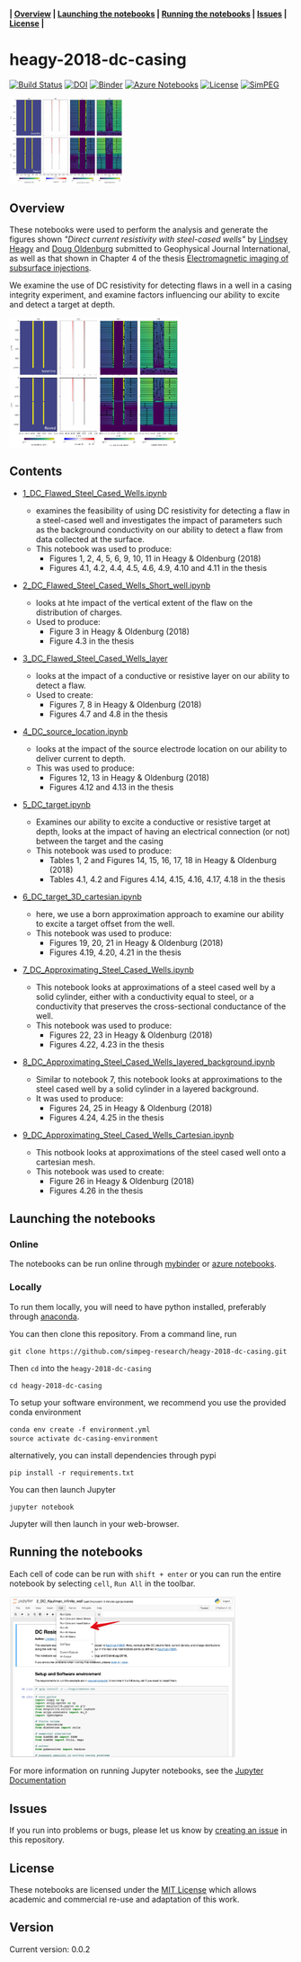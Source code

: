 **| [Overview](#overview) | [Launching the notebooks](#launching-the-notebooks) | [Running the notebooks](#running-the-notebooks) | [Issues](#issues) | [License](#license) |**

# heagy-2018-dc-casing

[![Build Status](https://travis-ci.org/simpeg-research/heagy-2018-dc-casing.svg?branch=master)](https://travis-ci.org/simpeg-research/heagy-2018-dc-casing)
[![DOI](https://zenodo.org/badge/128833619.svg)](https://zenodo.org/badge/latestdoi/128833619)
[![Binder](https://mybinder.org/badge.svg)](https://mybinder.org/v2/gh/simpeg-research/heagy-2018-dc-casing/master?filepath=index.ipynb)
[![Azure Notebooks](https://notebooks.azure.com/launch.png)](https://notebooks.azure.com/import/gh/simpeg-research/heagy-2018-dc-casing)
[![License](https://img.shields.io/github/license/simpeg-research/heagy-2018-emcyl.svg)](https://github.com/simpeg-research/heagy-2018-emcyl/blob/master/LICENSE)
[![SimPEG](https://img.shields.io/badge/powered%20by-SimPEG-blue.svg)](http://simpeg.xyz)

<img src="figures/casing_integrity_basics.png" width=40% align="middle">

## Overview

These notebooks were used to perform the analysis and generate the figures shown _"Direct current resistivity with steel-cased wells"_ by [Lindsey Heagy](https://github.com/lheagy) and [Doug Oldenburg](https://github.com/dougoldenburg) submitted to Geophysical Journal International, as well as that shown in Chapter 4 of the thesis [Electromagnetic imaging of subsurface injections](https://github.com/lheagy/phd-thesis).

We examine the use of DC resistivity for detecting flaws in a well in a casing integrity experiment, and examine factors influencing our ability to excite and detect a target at depth.

<img src="figures/casing_integrity_basics.png" width=60% align="middle">

## Contents

- [1_DC_Flawed_Steel_Cased_Wells.ipynb](notebooks/1_DC_Flawed_Steel_Cased_Wells.ipynb)
    - examines the feasibility of using DC resistivity for detecting a flaw in a steel-cased well and investigates the impact of parameters such as the background conductivity on our ability to detect a flaw from data collected at the surface.
    - This notebook was used to produce:
        - Figures 1, 2, 4, 5, 6, 9, 10, 11 in Heagy & Oldenburg (2018)
        - Figures 4.1, 4.2, 4.4, 4.5, 4.6, 4.9, 4.10 and 4.11 in the thesis

- [2_DC_Flawed_Steel_Cased_Wells_Short_well.ipynb](notebooks/2_DC_Flawed_Steel_Cased_Wells_Short_well.ipynb)
    - looks at hte impact of the vertical extent of the flaw on the distribution of charges.
    - Used to produce:
        - Figure 3 in Heagy & Oldenburg (2018)
        - Figure 4.3 in the thesis

- [3_DC_Flawed_Steel_Cased_Wells_layer](notebooks/3_DC_Flawed_Steel_Cased_Wells_layer)
    - looks at the impact of a conductive or resistive layer on our ability to detect a flaw.
    - Used to create:
        - Figures 7, 8 in Heagy & Oldenburg (2018)
        - Figures 4.7 and 4.8 in the thesis

- [4_DC_source_location.ipynb](notebooks/4_DC_source_location.ipynb)
    - looks at the impact of the source electrode location on our ability to deliver current to depth.
    - This was used to produce:
        - Figures 12, 13 in Heagy & Oldenburg (2018)
        - Figures 4.12 and 4.13 in the thesis

- [5_DC_target.ipynb](notebooks/5_DC_target.ipynb)
    - Examines our ability to excite a conductive or resistive target at depth, looks at the impact of having an electrical connection (or not) between the target and the casing
    - This notebook was used to produce:
        - Tables 1, 2 and Figures 14, 15, 16, 17, 18 in Heagy & Oldenburg (2018)
        - Tables 4.1, 4.2 and Figures 4.14, 4.15, 4.16, 4.17, 4.18 in the thesis

- [6_DC_target_3D_cartesian.ipynb](notebooks/6_DC_target_3D_cartesian.ipynb)
    - here, we use a born approximation approach to examine our ability to excite a target offset from the well.
    - This notebook was used to produce:
        - Figures 19, 20, 21 in Heagy & Oldenburg (2018)
        - Figures 4.19, 4.20, 4.21 in the thesis

- [7_DC_Approximating_Steel_Cased_Wells.ipynb](notebooks/7_DC_Approximating_Steel_Cased_Wells.ipynb)
    - This notebook looks at approximations of a steel cased well by a solid cylinder, either with a conductivity equal to steel, or a conductivity that preserves the cross-sectional conductance of the well.
    - This notebook was used to produce:
        - Figures 22, 23 in Heagy & Oldenburg (2018)
        - Figures 4.22, 4.23 in the thesis

- [8_DC_Approximating_Steel_Cased_Wells_layered_background.ipynb](notebooks/8_DC_Approximating_Steel_Cased_Wells_layered_background.ipynb)
    - Similar to notebook 7, this notebook looks at approximations to the steel cased well by a solid cylinder in a layered background.
    - It was used to produce:
        - Figures 24, 25 in Heagy & Oldenburg (2018)
        - Figures 4.24, 4.25 in the thesis

- [9_DC_Approximating_Steel_Cased_Wells_Cartesian.ipynb](notebooks/9_DC_Approximating_Steel_Cased_Wells_Cartesian.ipynb)
    - This notbook looks at approximations of the steel cased well onto a cartesian mesh.
    - This notebook was used to create:
        - Figure 26 in Heagy & Oldenburg (2018)
        - Figures 4.26 in the thesis



## Launching the notebooks

### Online
The notebooks can be run online through [mybinder](https://mybinder.org/v2/gh/simpeg-research/heagy-2018-dc-casing/master?filepath=index.ipynb) or [azure notebooks](https://notebooks.azure.com/import/gh/simpeg-research/heagy-2018-dc-casing/master).

### Locally
To run them locally, you will need to have python installed, preferably through [anaconda](https://www.anaconda.com/download/).

You can then clone this repository. From a command line, run

```
git clone https://github.com/simpeg-research/heagy-2018-dc-casing.git
```

Then `cd` into the `heagy-2018-dc-casing`

```
cd heagy-2018-dc-casing
```

To setup your software environment, we recommend you use the provided conda environment

```
conda env create -f environment.yml
source activate dc-casing-environment
```

alternatively, you can install dependencies through pypi
```
pip install -r requirements.txt
```

You can then launch Jupyter
```
jupyter notebook
```

Jupyter will then launch in your web-browser.

## Running the notebooks

Each cell of code can be run with `shift + enter` or you can run the entire notebook by selecting `cell`, `Run All` in the toolbar.

<img src="https://raw.githubusercontent.com/simpeg-research/heagy-2018-emcyl/master/figures/cell_run_all.png" width=80% align="middle">

For more information on running Jupyter notebooks, see the [Jupyter Documentation](https://jupyter.readthedocs.io/en/latest/)

## Issues

If you run into problems or bugs, please let us know by [creating an issue](https://github.com/simpeg-research/heagy-2018-dc-casing/issues/new) in this repository.

## License

These notebooks are licensed under the [MIT License](/LICENSE) which allows academic and commercial re-use and adaptation of this work.

## Version

Current version: 0.0.2
